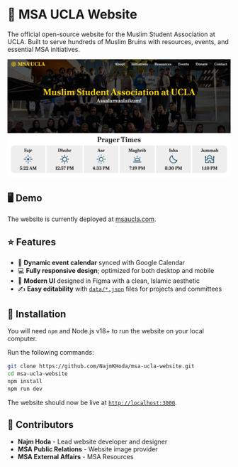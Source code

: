 # 🕌 MSA UCLA Website

The official open-source website for the Muslim Student Association at UCLA. Built to serve hundreds of Muslim Bruins with resources, events, and essential MSA initiatives.

![Screenshot of current MSA website](readme_ss.jpeg)

## 🖥️ Demo

The website is currently deployed at [msaucla.com](https://msaucla.com).

## ⭐️ Features

- 📅 **Dynamic event calendar** synced with Google Calendar
- 💻 **Fully responsive design**; optimized for both desktop and mobile
- 🎨 **Modern UI** designed in Figma with a clean, Islamic aesthetic
- ✍️ **Easy editability** with [`data/*.json`](/data) files for projects and committees

## 🚀 Installation

You will need `npm` and Node.js v18+ to run the website on your local computer.

Run the following commands:
```sh
git clone https://github.com/NajmKHoda/msa-ucla-website.git
cd msa-ucla-website
npm install
npm run dev
```

The website should now be live at [`http://localhost:3000`](http://localhost:3000).

## 💪 Contributors

- **Najm Hoda** - Lead website developer and designer
- **MSA Public Relations** - Website image provider
- **MSA External Affairs** - MSA Resources